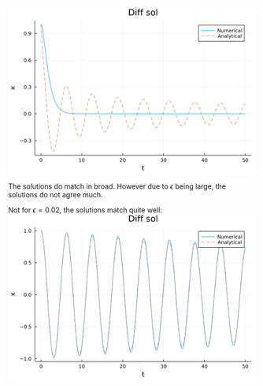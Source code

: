 ![Result comparision](diff_sol.png)


The solutions do match in broad. However due to $\epsilon$ being large, the solutions do not agree much.



Not for $\epsilon = 0.02$, the solutions match quite well:
![Small epsilon result](diff_sol_small-e.png)